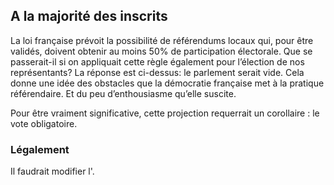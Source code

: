 ## A la majorité des inscrits

La loi française prévoit la possibilité de référendums locaux qui, pour être validés, doivent obtenir au moins 50% de participation électorale. Que se passerait-il si on appliquait cette règle également pour l’élection de nos représentants?
La réponse est ci-dessus: le parlement serait vide. Cela donne une idée des obstacles que la démocratie française met à la pratique référendaire. Et du peu d’enthousiasme qu’elle suscite.

Pour être vraiment significative, cette projection requerrait un corollaire : le vote obligatoire.

### Légalement

Il faudrait modifier l'<Link to="https://www.legifrance.gouv.fr/affichCodeArticle.do;jsessionid=CC82B641FB99F8D0C46F3F7B518AE810.tpdila11v_1?idArticle=LEGIARTI000006353299&cidTexte=LEGITEXT000006070239&dateTexte=20161125" label="Article L126  du Code Electoral"></Link>. 
